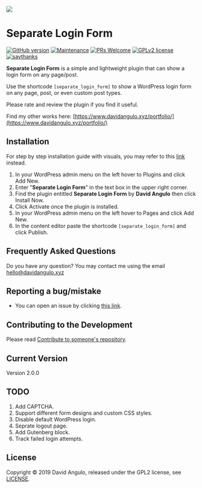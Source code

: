 ![](https://ps.w.org/separate-login-form/assets/screenshot-1.jpg)

# Separate Login Form

[![GitHub version](https://badge.fury.io/gh/dcangulo%2Fseparate-login-form.svg)](https://badge.fury.io/gh/dcangulo%2Fseparate-login-form)
[![Maintenance](https://img.shields.io/badge/Maintained%3F-yes-green.svg)](https://github.com/dcangulo/separate-login-form/graphs/commit-activity)
[![PRs Welcome](https://img.shields.io/badge/PRs-welcome-brightgreen.svg?style=flat-square)](https://github.com/dcangulo/separate-login-form/pulls)
[![GPLv2 license](https://img.shields.io/badge/License-GPLv2-blue.svg)](LICENSE)
[![saythanks](https://img.shields.io/badge/say-thanks-ff69b4.svg)](https://wordpress.org/support/plugin/separate-login-form/reviews/#new-post)

**Separate Login Form** is a simple and lightweight plugin that can show a login form on any page/post.

Use the shortcode `[separate_login_form]` to show a WordPress login form on any page, post, or even custom post types.

Please rate and review the plugin if you find it useful.

Find my other works here: [https://www.davidangulo.xyz/portfolio/](https://www.davidangulo.xyz/portfolio/)

## Installation

For step by step installation guide with visuals, you may refer to this [link](https://www.davidangulo.xyz/how-to-crate-a-separate-login-page-in-wordpress/) instead.

1. In your WordPress admin menu on the left hover to Plugins and click Add New.
2. Enter "**Separate Login Form**" in the text box in the upper right corner.
3. Find the plugin entitled **Separate Login Form** by **David Angulo** then click Install Now.
4. Click Activate once the plugin is installed.
5. In your WordPress admin menu on the left hover to Pages and click Add New.
6. In the content editor paste the shortcode `[separate_login_form]` and click Publish.

## Frequently Asked Questions

Do you have any question? You may contact me using the email [hello@davidangulo.xyz](mailto:hello@davidangulo.xyz)

## Reporting a bug/mistake
* You can open an issue by clicking [this link](https://github.com/dcangulo/separate-login-form/issues/new).

## Contributing to the Development
Please read [Contribute to someone's repository](http://kbroman.org/github_tutorial/pages/fork.html).

## Current Version
Version 2.0.0

## TODO
1. Add CAPTCHA.
2. Support different form designs and custom CSS styles.
3. Disable default WordPress login.
4. Seprate logout page.
5. Add Gutenberg block.
6. Track failed login attempts.

## License
Copyright © 2019 David Angulo, released under the GPL2 license, see [LICENSE](LICENSE).
